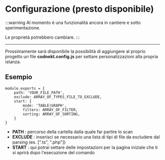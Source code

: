 # Configurazione (presto disponibile)

:::warning
Al momento è una funzionalità ancora in cantiere e sotto sperimentazione. 

Le proprietà potrebbero cambiare.
:::

---

Prossimamente sarà disponibile la possibilità di aggiungere al proprio progetto un file **codnekt.config.js** per settare personalizzazioni alla propria istanza.

## Esempio

```js{3}
module.exports = {
    path: 'YOUR_FILE_PATH',
    exclude: ARRAY_OF_TYPES_FILE_TO_EXCLUDE,
    start: {
        mode: 'TABLE|GRAPH',
        filters: ARRAY_OF_FILTER,
        sorting: ARRAY_OF_SORTING,
    }
}
```


- **PATH** : percorso della cartella dalla quale far partire lo scan
- **EXCLUDE** : inserisci se necessario una lista di tipi di file da escludere dal parsing (es. [".ts", ".php"])
- **START** : qui potrai settare delle impostazioni per la pagina iniziale che ti si aprirà dopo l'esecuzione del comando